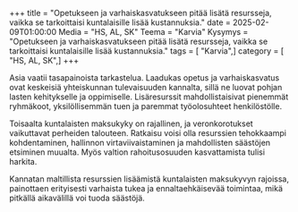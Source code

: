 +++
title = "Opetukseen ja varhaiskasvatukseen pitää lisätä resursseja, vaikka se tarkoittaisi kuntalaisille lisää kustannuksia."
date = 2025-02-09T01:00:00
Media = "HS, AL, SK"
Teema = "Karvia"
Kysymys = "Opetukseen ja varhaiskasvatukseen pitää lisätä resursseja, vaikka se tarkoittaisi kuntalaisille lisää kustannuksia."
tags = [ "Karvia",]
category = [ "HS, AL, SK",]
+++

Asia vaatii tasapainoista tarkastelua. Laadukas opetus ja varhaiskasvatus ovat keskeisiä yhteiskunnan tulevaisuuden kannalta, sillä ne luovat pohjan lasten kehitykselle ja oppimiselle. Lisäresurssit mahdollistaisivat pienemmät ryhmäkoot, yksilöllisemmän tuen ja paremmat työolosuhteet henkilöstölle.

Toisaalta kuntalaisten maksukyky on rajallinen, ja veronkorotukset vaikuttavat perheiden talouteen. Ratkaisu voisi olla resurssien tehokkaampi kohdentaminen, hallinnon virtaviivaistaminen ja mahdollisten säästöjen etsiminen muualta. Myös valtion rahoitusosuuden kasvattamista tulisi harkita.

Kannatan maltillista resurssien lisäämistä kuntalaisten maksukyvyn rajoissa, painottaen erityisesti varhaista tukea ja ennaltaehkäisevää toimintaa, mikä pitkällä aikavälillä voi tuoda säästöjä.